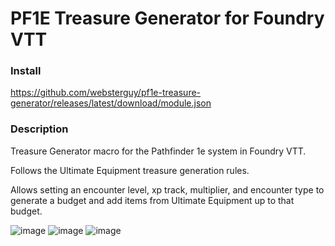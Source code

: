 # PF1E Treasure Generator for Foundry VTT

### Install
https://github.com/websterguy/pf1e-treasure-generator/releases/latest/download/module.json

### Description
Treasure Generator macro for the Pathfinder 1e system in Foundry VTT.

Follows the Ultimate Equipment treasure generation rules.

Allows setting an encounter level, xp track, multiplier, and encounter type to generate a budget and add items from Ultimate Equipment up to that budget.

![image](https://user-images.githubusercontent.com/54455090/112746807-2ed3ca00-8f66-11eb-9a15-ba1d2aa73be3.png)
![image](https://user-images.githubusercontent.com/54455090/112746850-9a1d9c00-8f66-11eb-8609-5036cbee6f46.png)
![image](https://user-images.githubusercontent.com/54455090/112746858-a3a70400-8f66-11eb-9326-588a648391ff.png)

